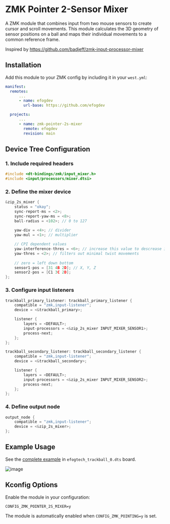 # ZMK Pointer 2-Sensor Mixer

A ZMK module that combines input from two mouse sensors to create cursor and scroll movements. This module calculates
the 3D geometry of sensor positions on a ball and maps their individual movements to a common reference frame.

Inspired by https://github.com/badjeff/zmk-input-processor-mixer

## Installation

Add this module to your ZMK config by including it in your `west.yml`:

```yaml
manifest:
  remotes:
      ...
      - name: efogdev
        url-base: https://github.com/efogdev

  projects:
      ...
      - name: zmk-pointer-2s-mixer
        remote: efogdev
        revision: main
```

## Device Tree Configuration

### 1. Include required headers

```c
#include <dt-bindings/zmk/input_mixer.h>
#include <input/processors/mixer.dtsi>
```

### 2. Define the mixer device

```c
&zip_2s_mixer {
    status = "okay";
    sync-report-ms = <2>;
    sync-report-yaw-ms = <8>;
    ball-radius = <102>; // 0 to 127
    
    yaw-div = <4>; // divider
    yaw-mul = <1>; // multiplier

    // CPI dependent values
    yaw-interference-thres = <6>; // increase this value to descrease interference 
    yaw-thres = <2>; // filters out minimal twist movements 
    
    // zero = left down bottom
    sensor1-pos = [31 4B 2D]; // X, Y, Z 
    sensor2-pos = [C1 3C 2D];
};
```

### 3. Configure input listeners

```c
trackball_primary_listener: trackball_primary_listener {
    compatible = "zmk,input-listener";
    device = <&trackball_primary>;

    listener {
        layers = <DEFAULT>;
        input-processors = <&zip_2s_mixer INPUT_MIXER_SENSOR1>;
        process-next;
    };
};

trackball_secondary_listener: trackball_secondary_listener {
    compatible = "zmk,input-listener";
    device = <&trackball_secondary>;

    listener {
        layers = <DEFAULT>;
        input-processors = <&zip_2s_mixer INPUT_MIXER_SENSOR2>;
        process-next;
    };
};
```

### 4. Define output node

```c
output_node {
    compatible = "zmk,input-listener";
    device = <&zip_2s_mixer>;
};
```

## Example Usage

See the [complete example](https://github.com/efogdev/trackball-zmk-config) in `efogtech_trackball_0.dts` board.

![image](https://github.com/user-attachments/assets/86a2420e-6595-49a2-b843-836f6a7a4053)

## Kconfig Options

Enable the module in your configuration:

```
CONFIG_ZMK_POINTER_2S_MIXER=y
```

The module is automatically enabled when `CONFIG_ZMK_POINTING=y` is set.
